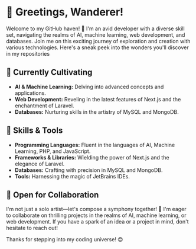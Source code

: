 # 👋 Greetings, Wanderer!

Welcome to my GitHub haven! 🚀 I'm an avid developer with a diverse skill set, navigating the realms of AI, machine learning, web development, and databases. Join me on this exciting journey of exploration and creation with various technologies. Here's a sneak peek into the wonders you'll discover in my repositories

## 🌱 Currently Cultivating

- **AI & Machine Learning:** Delving into advanced concepts and applications.
- **Web Development:** Reveling in the latest features of Next.js and the enchantment of Laravel.
- **Databases:** Nurturing skills in the artistry of MySQL and MongoDB.

## 🔧 Skills & Tools

- **Programming Languages:** Fluent in the languages of AI, Machine Learning, PHP, and JavaScript.
- **Frameworks & Libraries:** Wielding the power of Next.js and the elegance of Laravel.
- **Databases:** Crafting with precision in MySQL and MongoDB.
- **Tools:** Harnessing the magic of JetBrains IDEs.

## 🤝 Open for Collaboration

I'm not just a solo artist—let's compose a symphony together! 🎵 I'm eager to collaborate on thrilling projects in the realms of AI, machine learning, or web development. If you have a spark of an idea or a project in mind, don't hesitate to reach out!

Thanks for stepping into my coding universe! 😊
